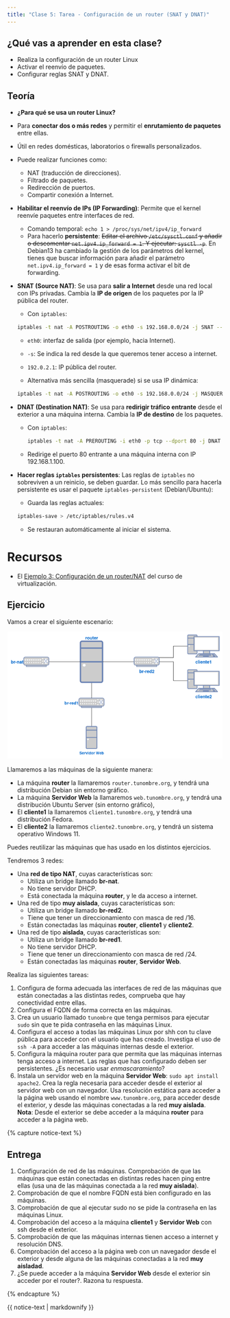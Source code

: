 ```yaml
---
title: "Clase 5: Tarea - Configuración de un router (SNAT y DNAT)"
---
```


## ¿Qué vas a aprender en esta clase?

* Realiza la configuración de un router Linux
* Activar el reenvío de paquetes.
* Configurar reglas SNAT y DNAT.

## Teoría

* **¿Para qué se usa un router Linux?**

* Para **conectar dos o más redes** y permitir el **enrutamiento de paquetes** entre ellas.
* Útil en redes domésticas, laboratorios o firewalls personalizados.
* Puede realizar funciones como:
  * NAT (traducción de direcciones).
  * Filtrado de paquetes.
  * Redirección de puertos.
  * Compartir conexión a Internet.

* **Habilitar el reenvío de IPs (IP Forwarding)**: Permite que el kernel reenvíe paquetes entre interfaces de red.
    * Comando temporal: `echo 1 > /proc/sys/net/ipv4/ip_forward`
    * Para hacerlo **persistente**:  ~~Editar el archivo `/etc/sysctl.conf` y añadir o descomentar `net.ipv4.ip_forward = 1`. Y ejecutar: `sysctl -p`~~. En Debian13 ha cambiado la gestión de los parámetros del kernel, tienes que buscar información para añadir el parámetro `net.ipv4.ip_forward = 1` y de esas forma activar el bit de forwarding.  
    
* **SNAT (Source NAT)**: Se usa para **salir a Internet** desde una red local con IPs privadas. Cambia la **IP de origen** de los paquetes por la IP pública del router.

    * Con `iptables`:

    ```bash
    iptables -t nat -A POSTROUTING -o eth0 -s 192.168.0.0/24 -j SNAT --to-source 192.0.2.1
    ```

    * `eth0`: interfaz de salida (por ejemplo, hacia Internet).
    * `-s`: Se indica la red desde la que queremos tener acceso a internet.
    * `192.0.2.1`: IP pública del router.

    * Alternativa más sencilla (masquerade) si se usa IP dinámica:

    ```bash
    iptables -t nat -A POSTROUTING -o eth0 -s 192.168.0.0/24 -j MASQUERADE
    ```
* **DNAT (Destination NAT)**: Se usa para **redirigir tráfico entrante** desde el exterior a una máquina interna. Cambia la **IP de destino** de los paquetes.
    * Con `iptables`:

      ```bash
      iptables -t nat -A PREROUTING -i eth0 -p tcp --dport 80 -j DNAT --to-destination 192.168.1.100:80
      ```

    * Redirige el puerto 80 entrante a una máquina interna con IP 192.168.1.100.


* **Hacer reglas `iptables` persistentes**: Las reglas de `iptables` no sobreviven a un reinicio, se deben guardar. Lo más sencillo para hacerla persistente es usar el paquete `iptables-persistent` (Debian/Ubuntu):
    * Guarda las reglas actuales:

    ```bash
    iptables-save > /etc/iptables/rules.v4
    ```
    * Se restauran automáticamente al iniciar el sistema.

# Recursos

* El [Ejemplo 3: Configuración de un router/NAT](https://github.com/josedom24/curso_kvm_ow/blob/main/curso1/contenidos/unidad06/clase7.md) del curso de virtualización.

## Ejercicio

Vamos a crear el siguiente escenario:

![router](img/clase5.png)

Llamaremos a las máquinas de la siguiente manera: 

* La máquina **router** la llamaremos `router.tunombre.org`, y tendrá una distribución Debian sin entorno gráfico.
* La máquina **Servidor Web** la llamaremos `web.tunombre.org`, y tendrá una distribución Ubuntu Server (sin entorno gráfico),
* El **cliente1** la llamaremos `cliente1.tunombre.org`, y tendrá una distribución Fedora.
* El **cliente2** la llamaremos `cliente2.tunombre.org`, y tendrá un sistema operativo Windows 11.

Puedes reutilizar las máquinas que has usado en los distintos ejercicios.

Tendremos 3 redes:

* Una **red de tipo NAT**, cuyas características son:
  * Utiliza un bridge llamado **br-nat**.
  * No tiene servidor DHCP.
  * Está conectada la máquina **router**, y le da acceso a internet.
* Una red de tipo **muy aislada**, cuyas características son:
  * Utiliza un bridge llamado **br-red2**.
  * Tiene que tener un direccionamiento con masca de red /16.
  * Están conectadas las máquinas **router**, **cliente1** y **cliente2**.
* Una red de tipo **aislada**, cuyas características son:
  * Utiliza un bridge llamado **br-red1**.
  * No tiene servidor DHCP.
  * Tiene que tener un direccionamiento con masca de red /24.
  * Están conectadas las máquinas **router**, **Servidor Web**.


Realiza las siguientes tareas:

1. Configura de forma adecuada las interfaces de red de las máquinas que están conectadas a las distintas redes, comprueba que hay conectividad entre ellas.
2. Configura el FQDN de forma correcta en las máquinas.
3. Crea un usuario llamado `tunombre` que tenga permisos para ejecutar `sudo` sin que te pida contraseña en las máquinas Linux.
4. Configura el acceso a todas las máquinas Linux por shh con tu clave pública para acceder con el usuario que has creado. Investiga el uso de `ssh -A` para acceder a las máquinas internas desde el exterior. 
5. Configura la máquina router para que permita que las máquinas internas tenga acceso a internet. Las reglas que has configurado deben ser persistentes. ¿Es necesario usar *enmascaramiento*?
6. Instala un servidor web en la máquina **Servidor Web**: `sudo apt install apache2`. Crea la regla necesaria para acceder desde el exterior al servidor web con un navegador. Usa resolución estática para acceder a la página web usando el nombre `www.tunombre.org`, para acceder desde el exterior, y desde las máquinas conectadas a la red **muy aislada**. **Nota**: Desde el exterior se debe acceder a la máquina **router** para acceder a la página web.

{% capture notice-text %}
## Entrega

1. Configuración de red de las máquinas. Comprobación de que las máquinas que están conectadas en distintas redes hacen ping entre ellas (usa una de las máquinas conectada a la red **muy aislada**).
2. Comprobación de que el nombre FQDN está bien configurado en las máquinas.
3. Comprobación de que al ejecutar sudo no se pide la contraseña en las máquinas Linux.
4. Comprobación del acceso a la máquina **cliente1** y **Servidor Web** con ssh desde el exterior.
5. Comprobación de que las máquinas internas tienen acceso a internet y resolución DNS.
6. Comprobación del acceso a la página web con un navegador desde el exterior y desde alguna de las máquinas conectadas a la red **muy aisladad**.
7. ¿Se puede acceder a la máquina **Servidor Web** desde el exterior sin acceder por el router?. Razona tu respuesta.

{% endcapture %}<div class="notice--info">{{ notice-text | markdownify }}</div>


